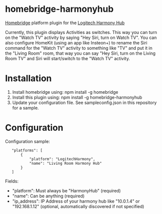 # homebridge-harmonyhub
[Homebridge](https://github.com/nfarina/homebridge) platform plugin for the [Logitech Harmony Hub](http://www.logitech.com/en-us/product/harmony-hub)

Currently, this plugin displays Activities as switches.  This way you can turn on the "Watch TV" activity by saying "Hey Siri, turn on Watch TV".  You can also configure HomeKit (using an app like Insteon+) to rename the Siri command for the "Watch TV" activity to something like "TV" and put it in the "Living Room" room, that way you can say "Hey Siri, turn on the Living Room TV" and Siri will start/switch to the "Watch TV" activity.

# Installation

1. Install homebridge using: npm install -g homebridge
2. Install this plugin using: npm install -g homebridge-harmonyhub
3. Update your configuration file. See sampleconfig.json in this repository for a sample. 

# Configuration

Configuration sample:

 ```
	"platforms": [
		{
			"platform": "LogitechHarmony",
			"name": "Living Room Harmony Hub"
		}
	]
```

Fields: 

* "platform": Must always be "HarmonyHub" (required)
* "name": Can be anything (required)
* "ip_address": IP Address of your harmony hub like "10.0.1.4" or "192.168.1.12" (optional, automatically discovered if not specified)

